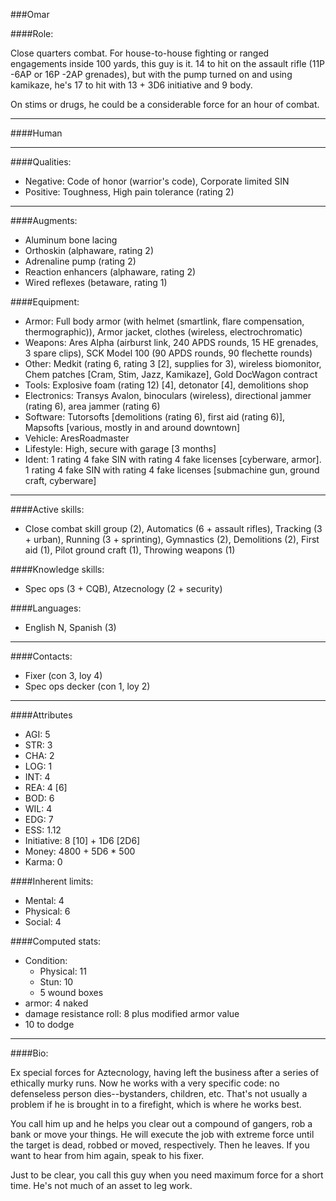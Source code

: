 ###Omar

####Role:

Close quarters combat. For house-to-house fighting or ranged engagements inside 100 yards, this guy is it. 14 to hit on the assault rifle (11P -6AP or 16P -2AP grenades), but with the pump turned on and using kamikaze, he's 17 to hit with 13 + 3D6 initiative and 9 body. 

On stims or drugs, he could be a considerable force for an hour of combat.

____
####Human

____
####Qualities:

- Negative: Code of honor (warrior's code), Corporate limited SIN
- Positive: Toughness, High pain tolerance (rating 2)

____
####Augments:

- Aluminum bone lacing
- Orthoskin (alphaware, rating 2)
- Adrenaline pump (rating 2)
- Reaction enhancers (alphaware, rating 2)
- Wired reflexes (betaware, rating 1)

####Equipment:

- Armor: Full body armor (with helmet (smartlink, flare compensation, thermographic)), Armor jacket, clothes (wireless, electrochromatic)
- Weapons: Ares Alpha (airburst link, 240 APDS rounds, 15 HE grenades, 3 spare clips), SCK Model 100 (90 APDS rounds, 90 flechette rounds)
- Other: Medkit (rating 6, rating 3 [2], supplies for 3), wireless biomonitor, Chem patches [Cram, Stim, Jazz, Kamikaze], Gold DocWagon contract
- Tools: Explosive foam (rating 12) [4], detonator [4], demolitions shop
- Electronics: Transys Avalon, binoculars (wireless), directional jammer (rating 6), area jammer (rating 6)
- Software: Tutorsofts [demolitions (rating 6), first aid (rating 6)], Mapsofts [various, mostly in and around downtown]
- Vehicle: AresRoadmaster
- Lifestyle: High, secure with garage [3 months]
- Ident: 1 rating 4 fake SIN with rating 4 fake licenses [cyberware, armor]. 1 rating 4 fake SIN with rating 4 fake licenses [submachine gun, ground craft, cyberware]

____
####Active skills:

- Close combat skill group (2), Automatics (6 + assault rifles), Tracking (3 + urban), Running (3 + sprinting), Gymnastics (2), Demolitions (2), First aid (1), Pilot ground craft (1), Throwing weapons (1)

####Knowledge skills:

- Spec ops (3 + CQB), Atzecnology (2 + security)

####Languages:

- English N, Spanish (3)

____
####Contacts:

- Fixer (con 3, loy 4)
- Spec ops decker (con 1, loy 2)

____
####Attributes

- AGI: 5
- STR: 3
- CHA: 2
- LOG: 1
- INT: 4
- REA: 4 [6]
- BOD: 6
- WIL: 4
- EDG: 7
- ESS: 1.12
- Initiative: 8 [10] + 1D6 [2D6]
- Money: 4800 + 5D6 * 500
- Karma: 0

####Inherent limits:

- Mental: 4
- Physical: 6
- Social: 4

####Computed stats:

- Condition:
	- Physical: 11
	- Stun: 10
	- 5 wound boxes
- armor: 4 naked
- damage resistance roll: 8 plus modified armor value
- 10 to dodge

____
####Bio:

Ex special forces for Aztecnology, having left the business after a series of ethically murky runs. Now he works with a very specific code: no defenseless person dies--bystanders, children, etc. That's not usually a problem if he is brought in to a firefight, which is where he works best.

You call him up and he helps you clear out a compound of gangers, rob a bank or move your things. He will execute the job with extreme force until the target is dead, robbed or moved, respectively. Then he leaves. If you want to hear from him again, speak to his fixer.

Just to be clear, you call this guy when you need maximum force for a short time. He's not much of an asset to leg work.
